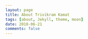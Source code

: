 ```yaml
---
layout: page
title: About Trivikram Kamat
tags: [about, Jekyll, theme, moon]
date: 2018-06-21
comments: false
---
```

    
